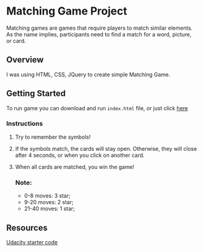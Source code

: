 # Matching Game Project

Matching games are games that require players to match similar elements. As the name implies, participants need to find a match for a word, picture, or card.

## Overview

I was using HTML, CSS, JQuery to create simple Matching Game.

## Getting Started

To run game you can download and run ```index.html``` file, or just click [here](https://moramu.github.io/fend-project-memory-game/)

### Instructions

1. Try to remember the symbols!
2. If the symbols match, the cards will stay open. Otherwise, they will close after 4 seconds, or when you click on another card.
3. When all cards are matched, you win the game!

	### Note: 
	- 0-8 moves: 3 star;
	- 9-20 moves: 2 star;
	- 21-40 moves: 1 star;

## Resources

[Udacity starter code](https://github.com/udacity/fend-project-memory-game)